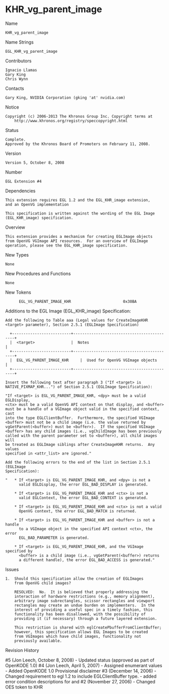 # KHR_vg_parent_image

Name

    KHR_vg_parent_image

Name Strings

    EGL_KHR_vg_parent_image

Contributors

    Ignacio Llamas
    Gary King
    Chris Wynn

Contacts

    Gary King, NVIDIA Corporation (gking 'at' nvidia.com)

Notice

    Copyright (c) 2006-2013 The Khronos Group Inc. Copyright terms at
        http://www.khronos.org/registry/speccopyright.html

Status

    Complete.
    Approved by the Khronos Board of Promoters on February 11, 2008.

Version

    Version 5, October 8, 2008

Number

    EGL Extension #4

Dependencies

    This extension requires EGL 1.2 and the EGL_KHR_image extension,
    and an OpenVG implementation

    This specification is written against the wording of the EGL Image
    (EGL_KHR_image) specification.

Overview

    This extension provides a mechanism for creating EGLImage objects
    from OpenVG VGImage API resources.  For an overview of EGLImage
    operation, please see the EGL_KHR_image specification.

New Types

    None

New Procedures and Functions

    None

New Tokens

          EGL_VG_PARENT_IMAGE_KHR                       0x30BA


Additions to the EGL Image (EGL_KHR_image) Specification:

    Add the following to Table aaa (Legal values for CreateImageKHR
    <target> parameter), Section 2.5.1 (EGLImage Specification)

      +--------------------------+--------------------------------------------+
      |  <target>                |  Notes                                     |
      +--------------------------+--------------------------------------------+
      |  EGL_VG_PARENT_IMAGE_KHR     |  Used for OpenVG VGImage objects           |
      +--------------------------+--------------------------------------------+

    Insert the following text after paragraph 3 ("If <target> is
    NATIVE_PIXMAP_KHR...") of Section 2.5.1 (EGLImage Specification):

    "If <target> is EGL_VG_PARENT_IMAGE_KHR, <dpy> must be a valid EGLDisplay,
    <ctx> must be a valid OpenVG API context on that display, and <buffer>
    must be a handle of a VGImage object valid in the specified context, cast
    into the type EGLClientBuffer.  Furthermore, the specified VGImage
    <buffer> must not be a child image (i.e. the value returned by
    vgGetParent(<buffer>) must be <buffer>).  If the specified VGImage
    <buffer> has any child images (i.e., vgChildImage has been previously
    called with the parent parameter set to <buffer>), all child images will
    be treated as EGLImage siblings after CreateImageKHR returns.  Any values
    specified in <attr_list> are ignored."

    Add the following errors to the end of the list in Section 2.5.1 (EGLImage
    Specification):

    "   * If <target> is EGL_VG_PARENT_IMAGE_KHR, and <dpy> is not a
          valid EGLDisplay, the error EGL_BAD_DISPLAY is generated.

        * If <target> is EGL_VG_PARENT_IMAGE_KHR and <ctx> is not a
          valid EGLContext, the error EGL_BAD_CONTEXT is generated.

        * If <target> is EGL_VG_PARENT_IMAGE_KHR and <ctx> is not a valid
          OpenVG context, the error EGL_BAD_MATCH is returned.

        * If <target> is EGL_VG_PARENT_IMAGE_KHR and <buffer> is not a handle
          to a VGImage object in the specified API context <ctx>, the error
          EGL_BAD_PARAMETER is generated.

        * If <target> is EGL_VG_PARENT_IMAGE_KHR, and the VGImage specified by
          <buffer> is a child image (i.e., vgGetParent(<buffer>) returns
          a different handle), the error EGL_BAD_ACCESS is generated."

Issues

    1.  Should this specification allow the creation of EGLImages
        from OpenVG child images?

        RESOLVED:  No.  It is believed that properly addressing the
        interaction of hardware restrictions (e.g., memory alignment),
        arbitrary image subrectangles, scissor rectangles and viewport
        rectangles may create an undue burden on implementers.  In the
        interest of providing a useful spec in a timely fashion, this
        functionality has been disallowed, with the possibility of
        providing it (if necessary) through a future layered extension.

        This restriction is shared with eglCreatePbufferFromClientBuffer;
        however, this specification allows EGL Images to be created
        from VGImages which have child images, functionality not
        previously available.

Revision History

#5  (Jon Leech, October 8, 2008)
    - Updated status (approved as part of OpenKODE 1.0)
#4  (Jon Leech, April 5, 2007)
    - Assigned enumerant values
    - Added OpenKODE 1.0 Provisional disclaimer
#3  (December 14, 2006)
    - Changed requirement to egl 1.2 to include EGLClientBuffer type.
    - added error condition descriptions for <dpy> and <ctx>
#2    (November 27, 2006)
    - Changed OES token to KHR
